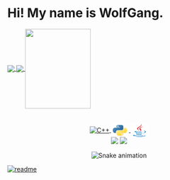 <h1> Hi! My name is WolfGang. </h1>

<div>
  <a href="https://github.com/WolfGang198">
  <img height="180em"   align="center" src="https://github-readme-stats.vercel.app/api?username=WolfGang198&show_icons=true&theme=react&include_all_commits=true&count_private=true"/>
  <img height="180em"  align="center" src="https://github-readme-stats.vercel.app/api/top-langs/?username=WolfGang198&layout=compact&langs_count=7&theme=react" />

  <img align="center" width="148" height="180" src="https://media1.tenor.com/images/68e8337fb4eb7e40645d832c64762a8b/tenor.gif?itemid=19443613">
</div>
 <br>
<div  align="center"> 
  <div style="display: inline_block"><br>
  <img align="center" alt="C++" height="30" width="40" src="https://user-images.githubusercontent.com/95577533/166736798-8184347a-fd58-4943-b50b-102850d287ff.png">
  <img align="center" alt="Python" height="30" width="40" src="https://raw.githubusercontent.com/devicons/devicon/master/icons/python/python-original.svg">
  <img align="center" alt="java" height="30" width="40" src="https://raw.githubusercontent.com/devicons/devicon/master/icons/java/java-original.svg">
 
    
</div>
  <a href="https://instagram.com/wolfthefurry13/" target="_blank"><img src="https://img.shields.io/badge/-Instagram-%23E4405F?style=for-the-badge&logo=instagram&logoColor=white" target="_blank"></a>
  <a href="https://linkedin.com/in/tiago-neves-ferreira-942891238/" target="_blank"><img src="https://img.shields.io/badge/-LinkedIn-%230077B5?style=for-the-badge&logo=linkedin&logoColor=white" target="_blank"></a> 
 
  ![Snake animation](https://github.com/WolfGang198/WolfGang198/blob/output/github-contribution-grid-snake.svg)
 
</div>
 
[![readme](https://github-readme-stats.vercel.app/api/pin/?username=WolfGang198&repo=WolfGang198&theme=react)](https://github.com/WolfGang198/WolfGang198)
